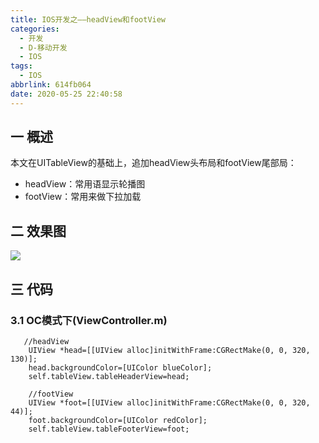```yaml
---
title: IOS开发之——headView和footView
categories:
  - 开发
  - D-移动开发
  - IOS
tags:
  - IOS
abbrlink: 614fb064
date: 2020-05-25 22:40:58
---
```

## 一 概述

本文在UITableView的基础上，追加headView头布局和footView尾部局：

* headView：常用语显示轮播图
* footView：常用来做下拉加载

<!--more-->

## 二 效果图

![][1]

## 三 代码

### 3.1 OC模式下(ViewController.m)

```
   //headView
    UIView *head=[[UIView alloc]initWithFrame:CGRectMake(0, 0, 320, 130)];
    head.backgroundColor=[UIColor blueColor];
    self.tableView.tableHeaderView=head;
    
    //footView
    UIView *foot=[[UIView alloc]initWithFrame:CGRectMake(0, 0, 320, 44)];
    foot.backgroundColor=[UIColor redColor];
    self.tableView.tableFooterView=foot;
```



[1]:https://cdn.staticaly.com/gh/PGzxc/CDN/master/blog-ios/ios-head-foot-view.gif